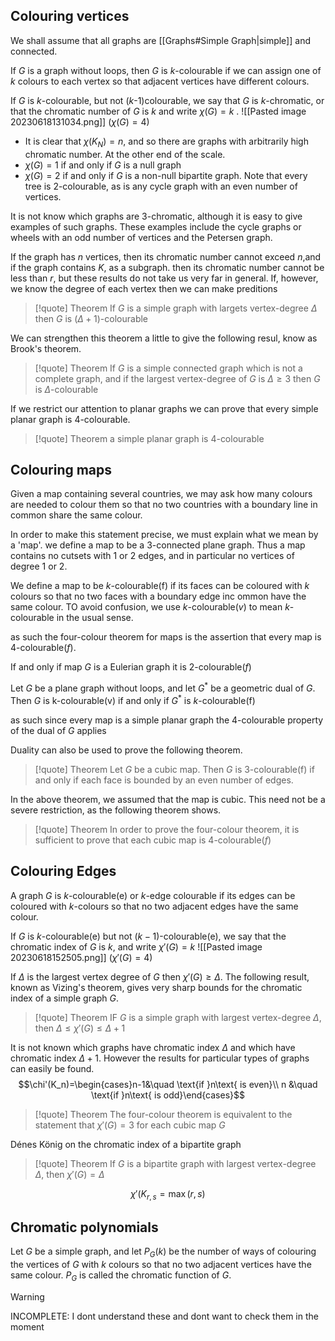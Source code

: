 ## Colouring vertices
We shall assume that all graphs are [[Graphs#Simple Graph|simple]] and connected.

If $G$ is a graph without loops, then $G$ is $k$-colourable if we can assign one of $k$ colours to each vertex so that adjacent vertices have different colours.

If $G$ is $k$-colourable, but not ($k$-1)colourable, we say that  $G$ is $k$-chromatic, or that the chromatic number of $G$ is $k$ and write $\chi(G)=k$ .
![[Pasted image 20230618131034.png]]
($\chi(G)=4$)
- It is clear that $\chi(K_N)=n$, and so there are graphs with arbitrarily high chromatic number. At the other end of the scale.
- $\chi(G) = 1$ if  and only if $G$ is a null graph
- $\chi(G) =2$ if and only if $G$ is a non-null bipartite graph.
Note that every tree is 2-colourable, as is any cycle graph with an even number of vertices.

It is not know which graphs are 3-chromatic, although it is easy to give examples of such graphs. These examples include the cycle graphs or wheels with an odd number of vertices and the Petersen graph. 

If the graph has $n$ vertices, then its chromatic number cannot exceed $n$,and if the graph contains $K$, as a subgraph. then its chromatic number cannot be less than $r$, but these results do not take us very far in general. If, however, we know the degree of each vertex then we can make preditions 
>[!quote] Theorem
>If $G$ is a  simple graph with largets vertex-degree $\Delta$ then $G$ is ($\Delta +1$)-colourable 

We can strengthen this theorem a little to give the following resul, know as Brook's theorem. 
>[!quote] Theorem 
>If $G$ is a simple connected graph which is not a complete graph, and if the largest vertex-degree of $G$ is $\Delta\ge 3$ then $G$ is $\Delta$-colourable

If we restrict our attention to planar graphs we can prove that every simple planar graph is 4-colourable. 
>[!quote] Theorem
>a simple planar graph is 4-colourable


## Colouring maps
Given a map containing several countries, we may ask how many colours are needed to colour them so that no two countries with a boundary line in common share the same colour. 

In order to make this statement precise, we must explain what we mean by a 'map'.  we define a map to be a 3-connected plane graph. Thus a map contains no cutsets with 1 or 2 edges, and in particular no vertices of degree 1 or 2. 

We define a map to be $k$-colourable(f) if its faces can be coloured with $k$ colours so that no two faces with a boundary edge inc ommon have the same colour. TO avoid confusion, we use  $k$-colourable($v$) to mean  $k$-colourable in the usual sense. 

as such the four-colour theorem for maps is the assertion that every map is 4-colourable($f$). 

If and only if map $G$ is a Eulerian graph it is 2-colourable($f$) 

Let $G$ be a plane graph without loops, and let $G^*$ be a geometric dual of $G$. Then $G$ is k-colourable(v) if and only if $G^*$ is $k$-colourable(f)

as such since every map is a simple planar graph the 4-colourable property of the dual of $G$ applies

Duality can also be used to prove the following theorem.
> [!quote] Theorem
> Let $G$ be a cubic map. Then $G$ is 3-colourable(f) if and only if each face is bounded by an even number of edges.

In the above theorem, we assumed that the map is cubic. This need not be a severe restriction, as the following theorem shows.
> [!quote] Theorem
> In order to prove the four-colour theorem, it is sufficient to prove that each cubic map is 4-colourable($f$)

## Colouring Edges
A graph $G$ is $k$-colourable(e) or $k$-edge colourable if its edges can be coloured with $k$-colours so that no two adjacent edges have the same colour.

If $G$ is $k$-colourable(e) but not ($k-1$)-colourable(e), we say that the chromatic index of $G$ is $k$, and write $\chi' (G) =k$ 
![[Pasted image 20230618152505.png]]
($\chi'(G)=4$) 

If $\Delta$ is the largest vertex degree of $G$ then $\chi'(G)\ge\Delta$. The following result, known as Vizing's theorem, gives very sharp bounds for  the chromatic index of a simple graph $G$. 
>[!quote] Theorem
>IF $G$ is a simple graph with largest vertex-degree $\Delta$, then $\Delta\le\chi'(G)\le\Delta+1$ 

It is not known which graphs have chromatic index $\Delta$ and which have chromatic index $\Delta+1$. However the results for particular types of graphs can easily be found. 
$$\chi'(K_n)=\begin{cases}n-1&\quad \text{if }n\text{ is even}\\ n &\quad \text{if }n\text{ is odd}\end{cases}$$

>[!quote] Theorem
>The four-colour theorem is equivalent to the statement that $\chi'(G)=3$ for each cubic map $G$

Dénes König on the chromatic index of a bipartite graph
> [!quote] Theorem
> If $G$ is a bipartite graph with largest vertex-degree $\Delta$, then $\chi'(G)=\Delta$

$$\chi'(K_{r,s}=\max(r,s)$$
## Chromatic polynomials
Let $G$ be a simple graph, and let $P_G(k)$ be the number of ways of colouring the vertices of $G$ with $k$ colours so that no two adjacent vertices have the same colour. $P_G$ is called the chromatic function of $G$. 

>[!warning]
>INCOMPLETE: I dont understand these and dont want to check them in the moment


